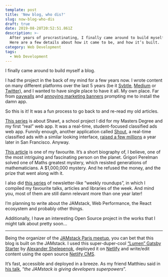 ```yaml
---
template: post
title: 'New blog, who dis?'
slug: now-blog-who-dis
draft: true
date: 2019-08-28T20:52:51.861Z
description: >-
  After years of procrastinating, I finally came around to build myself a blog.
  Here are a few details about how it came to be, and how it’s built.
category: Web Development
tags:
  - Web Development
---
```

I finally came around to build myself a blog.

I had the project in the back of my mind for a few years now. I wrote content on many different platforms over the last 5 years (be it [Svbtle](https://shawt.svbtle.com), [Medium](https://medium.com/@phacks) or [Twitter](https://twitter.com/phacks)), and I wanted to have single place to have it all. My own place. Far from [paywalls](https://www.theregister.co.uk/2017/03/24/medium_five_bucks_a_month_for_nothing/) and [annoying marketing banners](https://medium.com/@nikitonsky/medium-is-a-poor-choice-for-blogging-bb0048d19133) prompting me to install the damn app.

So this is it! It was a fun process to go back to and re-read my old articles.

[This series](https://phacks.dev/category/personal-projects/) is about Shawt, a school project I did for my Masters Degree and my first “real” web app. It was a real-time, student-focused classified ads web app. Funnily enough, another application called [Shout](https://techcrunch.com/2015/01/23/shout-offers-a-new-take-on-location-based-social-networking-by-ditching-anonymity/), a real-time classified ads with a similar looking interface, [raised a few millions](https://www.crunchbase.com/organization/shout-app) a year later in San Francisco. Anyway.

[This article](https://phacks.dev/posts/how-grigori-perelman-solved-one-of-maths-greatest-mystery/) is one of my favourite. It’s a short biography of, I believe, one of the most intriguing and fascinating person on the planet. Grigori Perelman solved one of Maths greatest mystery, which resisted generations of mathematicians. A $1,000,000 mystery. And he refused the money, and the prize that went along with it.

I also did [this series](https://phacks.dev/category/weekly-roundup/) of newsletter-like “weekly roundups”, in which I compiled my favourite talks, articles and libraries of the week. And mind you, most of them are still damn relevant more than one year later!

I’m planning to write about the JAMstack, Web Performance, the React ecosystem and probably other things.

Additionally, I have an interesting Open Source project in the works that I might talk about pretty soon…

---

Being the organizer of the [JAMstack Paris meetup](https://jamstack.paris), you can bet that this blog is built on the JAMstack. I used this super-duper-cool [“Lumen” Gatsby Starter](https://github.com/alxshelepenok/gatsby-starter-lumen) by [Alexander Shelepenok](https://twitter.com/alxshelepenok), deployed it on [Netlify](https://netlify.com) and write/edit content using the open source [Netlify CMS](netlifycms.org).

It’s fast, accessible and deployed in a breeze. As my friend Matthieu said in [his talk](https://www.youtube.com/watch?v=cUgIeAS-9Do), “_the JAMstack is giving developers superpowers_”.

